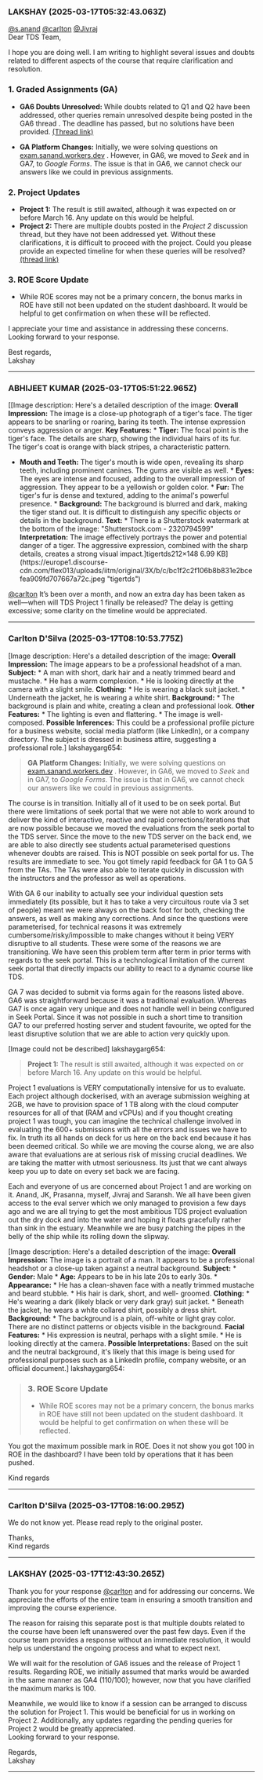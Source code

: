 ### LAKSHAY (2025-03-17T05:32:43.063Z)

[@s.anand](/u/s.anand) [@carlton](/u/carlton) [@Jivraj](/u/jivraj)  
Dear TDS Team,

I hope you are doing well. I am writing to highlight several issues and doubts
related to different aspects of the course that require clarification and
resolution.

### 1\. Graded Assignments (GA)

  * **GA6 Doubts Unresolved:** While doubts related to Q1 and Q2 have been addressed, other queries remain unresolved despite being posted in the GA6 thread . The deadline has passed, but no solutions have been provided. [(Thread link)](https://discourse.onlinedegree.iitm.ac.in/t/graded-assignment-6/169283)

  * **GA Platform Changes:** Initially, we were solving questions on [exam.sanand.workers.dev](https://exam.sanand.workers.dev) . However, in GA6, we moved to _Seek_ and in GA7, to _Google Forms_. The issue is that in GA6, we cannot check our answers like we could in previous assignments.

### 2\. Project Updates

  * **Project 1:** The result is still awaited, although it was expected on or before March 16. Any update on this would be helpful.
  * **Project 2:** There are multiple doubts posted in the _Project 2_ discussion thread, but they have not been addressed yet. Without these clarifications, it is difficult to proceed with the project. Could you please provide an expected timeline for when these queries will be resolved? [(thread link)](https://discourse.onlinedegree.iitm.ac.in/t/project-2-tds-solver-discussion-thread/169029/29)

### 3\. ROE Score Update

  * While ROE scores may not be a primary concern, the bonus marks in ROE have still not been updated on the student dashboard. It would be helpful to get confirmation on when these will be reflected.

I appreciate your time and assistance in addressing these concerns. Looking
forward to your response.

Best regards,  
Lakshay


---
### ABHIJEET KUMAR  (2025-03-17T05:51:22.965Z)

[[Image description: Here's a detailed description of the image: **Overall
Impression:** The image is a close-up photograph of a tiger's face. The tiger
appears to be snarling or roaring, baring its teeth. The intense expression
conveys aggression or anger. **Key Features:** * **Tiger:** The focal point is
the tiger's face. The details are sharp, showing the individual hairs of its
fur. The tiger's coat is orange with black stripes, a characteristic pattern.
* **Mouth and Teeth:** The tiger's mouth is wide open, revealing its sharp
teeth, including prominent canines. The gums are visible as well. * **Eyes:**
The eyes are intense and focused, adding to the overall impression of
aggression. They appear to be a yellowish or golden color. * **Fur:** The
tiger's fur is dense and textured, adding to the animal's powerful presence. *
**Background:** The background is blurred and dark, making the tiger stand
out. It is difficult to distinguish any specific objects or details in the
background. **Text:** * There is a Shutterstock watermark at the bottom of the
image: "Shutterstock.com - 2320794599" **Interpretation:** The image
effectively portrays the power and potential danger of a tiger. The aggressive
expression, combined with the sharp details, creates a strong visual
impact.]tigertds212×148 6.99 KB](https://europe1.discourse-
cdn.com/flex013/uploads/iitm/original/3X/b/c/bc1f2c2f106b8b831e2bcefea909fd707667a72c.jpeg
"tigertds")

  
[@carlton](/u/carlton) It’s been over a month, and now an extra day has been
taken as well—when will TDS Project 1 finally be released? The delay is
getting excessive; some clarity on the timeline would be appreciated.


---
### Carlton D'Silva (2025-03-17T08:10:53.775Z)

[Image description: Here's a detailed description of the image: **Overall
Impression:** The image appears to be a professional headshot of a man.
**Subject:** * A man with short, dark hair and a neatly trimmed beard and
mustache. * He has a warm complexion. * He is looking directly at the camera
with a slight smile. **Clothing:** * He is wearing a black suit jacket. *
Underneath the jacket, he is wearing a white shirt. **Background:** * The
background is plain and white, creating a clean and professional look. **Other
Features:** * The lighting is even and flattering. * The image is well-
composed. **Possible Inferences:** This could be a professional profile
picture for a business website, social media platform (like LinkedIn), or a
company directory. The subject is dressed in business attire, suggesting a
professional role.] lakshaygarg654:

> **GA Platform Changes:** Initially, we were solving questions on
> [exam.sanand.workers.dev](https://exam.sanand.workers.dev) . However, in
> GA6, we moved to _Seek_ and in GA7, to _Google Forms_. The issue is that in
> GA6, we cannot check our answers like we could in previous assignments.

The course is in transition. Initially all of it used to be on seek portal.
But there were limitations of seek portal that we were not able to work around
to deliver the kind of interactive, reactive and rapid corrections/iterations
that are now possible because we moved the evaluations from the seek portal to
the TDS server. Since the move to the new TDS server on the back end, we are
able to also directly see students actual parameterised questions whenever
doubts are raised. This is NOT possible on seek portal for us. The results are
immediate to see. You got timely rapid feedback for GA 1 to GA 5 from the TAs.
The TAs were also able to iterate quickly in discussion with the instructors
and the professor as well as operations.

With GA 6 our inability to actually see your individual question sets
immediately (its possible, but it has to take a very circuitous route via 3
set of people) meant we were always on the back foot for both, checking the
answers, as well as making any corrections. And since the questions were
parameterised, for technical reasons it was extremely
cumbersome/risky/impossible to make changes without it being VERY disruptive
to all students. These were some of the reasons we are transitioning. We have
seen this problem term after term in prior terms with regards to the seek
portal. This is a technological limitation of the current seek portal that
directly impacts our ability to react to a dynamic course like TDS.

GA 7 was decided to submit via forms again for the reasons listed above. GA6
was straightforward because it was a traditional evaluation. Whereas GA7 is
once again very unique and does not handle well in being configured in Seek
Portal. Since it was not possible in such a short time to transition GA7 to
our preferred hosting server and student favourite, we opted for the least
disruptive solution that we are able to action very quickly upon.

[Image could not be described] lakshaygarg654:

> **Project 1:** The result is still awaited, although it was expected on or
> before March 16. Any update on this would be helpful.

Project 1 evaluations is VERY computationally intensive for us to evaluate.
Each project although dockerised, with an average submission weighing at 2GB,
we have to provision space of 1 TB along with the cloud computer resources for
all of that (RAM and vCPUs) and if you thought creating project 1 was tough,
you can imagine the technical challenge involved in evaluating the 600+
submissions with all the errors and issues we have to fix. In truth its all
hands on deck for us here on the back end because it has been deemed critical.
So while we are moving the course along, we are also aware that evaluations
are at serious risk of missing crucial deadlines. We are taking the matter
with utmost seriousness. Its just that we cant always keep you up to date on
every set back we are facing.

Each and everyone of us are concerned about Project 1 and are working on it.
Anand, JK, Prasanna, myself, Jivraj and Saransh. We all have been given access
to the eval server which we only managed to provision a few days ago and we
are all trying to get the most ambitious TDS project evaluation out the dry
dock and into the water and hoping it floats gracefully rather than sink in
the estuary. Meanwhile we are busy patching the pipes in the belly of the ship
while its rolling down the slipway.

[Image description: Here's a detailed description of the image: **Overall
Impression:** The image is a portrait of a man. It appears to be a
professional headshot or a close-up taken against a neutral background.
**Subject:** * **Gender:** Male * **Age:** Appears to be in his late 20s to
early 30s. * **Appearance:** * He has a clean-shaven face with a neatly
trimmed mustache and beard stubble. * His hair is dark, short, and well-
groomed. **Clothing:** * He's wearing a dark (likely black or very dark gray)
suit jacket. * Beneath the jacket, he wears a white collared shirt, possibly a
dress shirt. **Background:** * The background is a plain, off-white or light
gray color. There are no distinct patterns or objects visible in the
background. **Facial Features:** * His expression is neutral, perhaps with a
slight smile. * He is looking directly at the camera. **Possible
Interpretations:** Based on the suit and the neutral background, it's likely
that this image is being used for professional purposes such as a LinkedIn
profile, company website, or an official document.] lakshaygarg654:

> ### 3\. ROE Score Update
>
>   * While ROE scores may not be a primary concern, the bonus marks in ROE
> have still not been updated on the student dashboard. It would be helpful to
> get confirmation on when these will be reflected.
>

You got the maximum possible mark in ROE. Does it not show you got 100 in ROE
in the dashboard? I have been told by operations that it has been pushed.

Kind regards


---
### Carlton D'Silva (2025-03-17T08:16:00.295Z)

We do not know yet. Please read reply to the original poster.

Thanks,  
Kind regards


---
### LAKSHAY (2025-03-17T12:43:30.265Z)

Thank you for your response [@carlton](/u/carlton) and for addressing our
concerns. We appreciate the efforts of the entire team in ensuring a smooth
transition and improving the course experience.

The reason for raising this separate post is that multiple doubts related to
the course have been left unanswered over the past few days. Even if the
course team provides a response without an immediate resolution, it would help
us understand the ongoing process and what to expect next.

We will wait for the resolution of GA6 issues and the release of Project 1
results. Regarding ROE, we initially assumed that marks would be awarded in
the same manner as GA4 (110/100); however, now that you have clarified the
maximum marks is 100.

Meanwhile, we would like to know if a session can be arranged to discuss the
solution for Project 1. This would be beneficial for us in working on Project
2. Additionally, any updates regarding the pending queries for Project 2 would
be greatly appreciated.  
Looking forward to your response.

Regards,  
Lakshay


---

